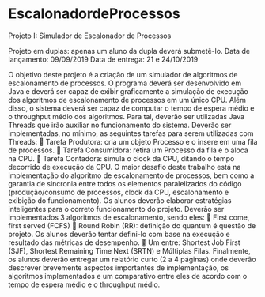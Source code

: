 # EscalonadordeProcessos
Projeto I: Simulador de Escalonador de Processos

Projeto em duplas: apenas um aluno da dupla deverá submetê-lo.
Data de lançamento: 09/09/2019
Data de entrega: 21 e 24/10/2019

O objetivo deste projeto é a criação de um simulador de algoritmos de escalonamento
de processos. O programa deverá ser desenvolvido em Java e deverá ser capaz de
exibir graficamente a simulação de execução dos algoritmos de escalonamento de
processos em um único CPU. Além disso, o sistema deverá ser capaz de computar o
tempo de espera médio e o throughput médio dos algoritmos.
Para tal, deverão ser utilizadas Java Threads que irão auxiliar no funcionamento do
sistema. Deverão ser implementadas, no mínimo, as seguintes tarefas para serem
utilizadas com Threads:
 Tarefa Produtora: cria um objeto Processo e o insere em uma fila de processos.
 Tarefa Consumidora: retira um Processo da fila e o aloca na CPU.
 Tarefa Contadora: simula o clock da CPU, ditando o tempo decorrido de
execução da CPU.
O maior desafio deste trabalho está na implementação do algoritmo de escalonamento
de processos, bem como a garantia de sincronia entre todos os elementos paralelizados
do código (produção/consumo de processos, clock da CPU, escalonamento e exibição
do funcionamento). Os alunos deverão elaborar estratégias inteligentes para o correto
funcionamento do projeto.
Deverão ser implementados 3 algoritmos de escalonamento, sendo eles:
 First come, first served (FCFS)
 Round Robin (RR): definição do quantum é questão de projeto. Os alunos
deverão tentar defini-lo com base na execução e resultado das métricas de
desempenho.
 Um entre: Shortest Job First (SJF), Shortest Remaining Time Next (SRTN) e
Múltiplas Filas.
Finalmente, os alunos deverão entregar um relatório curto (2 a 4 páginas) onde deverão
descrever brevemente aspectos importantes de implementação, os algoritmos
implementados e um comparativo entre eles de acordo com o tempo de espera médio
e o throughput médio.